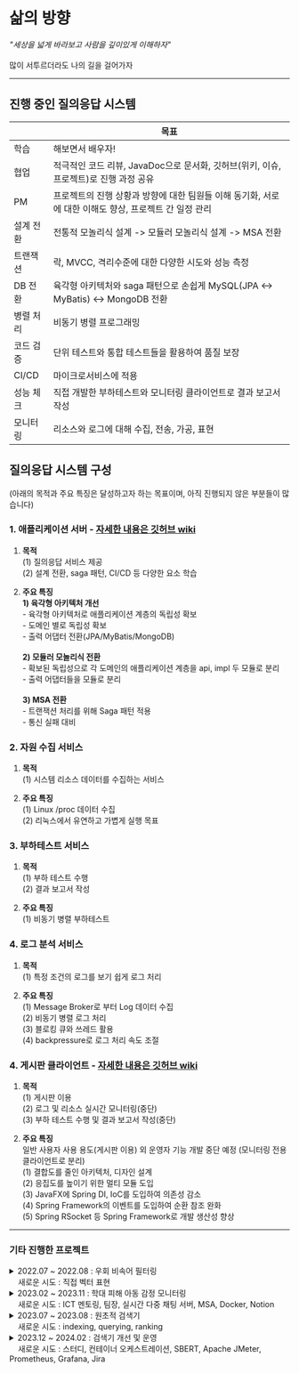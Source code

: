 # 삶의 방향
_"세상을 넓게 바라보고 사람을 깊이있게 이해하자"_
<br> <br> 많이 서투르더라도 나의 길을 걸어가자
<hr> 

## 진행 중인 질의응답 시스템 
|          | 목표                                                                                   |
| -------- | ------------------------------------------------------------------------------------- |
| 학습      | 해보면서 배우자!                                                                         |
| 협업      | 적극적인 코드 리뷰, JavaDoc으로 문서화, 깃허브(위키, 이슈, 프로젝트)로 진행 과정 공유                |
| PM       | 프로젝트의 진행 상황과 방향에 대한 팀원들 이해 동기화, 서로에 대한 이해도 향상, 프로젝트 간 일정 관리     |
| 설계 전환  | 전통적 모놀리식 설계 -> 모듈러 모놀리식 설계 -> MSA 전환                                        |
| 트랜잭션   | 락, MVCC, 격리수준에 대한 다양한 시도와 성능 측정                                              |
| DB 전환   | 육각형 아키텍처와 saga 패턴으로 손쉽게 MySQL(JPA <-> MyBatis) <-> MongoDB 전환                 |
| 병렬 처리  | 비동기 병렬 프로그래밍                                                                     | 
| 코드 검증  | 단위 테스트와 통합 테스트들을 활용하여 품질 보장                                                |
| CI/CD    | 마이크로서비스에 적용                                                                      |
| 성능 체크  | 직접 개발한 부하테스트와 모니터링 클라이언트로 결과 보고서 작성                                    |
| 모니터링   | 리소스와 로그에 대해 수집, 전송, 가공, 표현                                                   |

## 질의응답 시스템 구성
(아래의 목적과 주요 특징은 달성하고자 하는 목표이며, 아직 진행되지 않은 부분들이 많습니다)

### 1. 애플리케이션 서버 - [자세한 내용은 깃허브 wiki](https://github.com/Does-It-Matters/my-health-block-ap-server/wiki)
1) <b>목적</b>
<br>(1) 질의응답 서비스 제공
<br>(2) 설계 전환, saga 패턴, CI/CD 등 다양한 요소 학습

2) <b>주요 특징</b>
<b><br>1) 육각형 아키텍처 개선</b>
<br>- 육각형 아키텍처로 애플리케이션 계층의 독립성 확보
<br>- 도메인 별로 독립성 확보
<br>- 출력 어댑터 전환(JPA/MyBatis/MongoDB)
<br><br><b>2) 모듈러 모놀리식 전환</b>
<br>- 확보된 독립성으로 각 도메인의 애플리케이션 계층을 api, impl 두 모듈로 분리
<br>- 출력 어댑터들을 모듈로 분리
<br><br><b>3) MSA 전환</b>
<br>- 트랜잭션 처리를 위해 Saga 패턴 적용
<br>- 통신 실패 대비

### 2. 자원 수집 서비스
1) <b>목적</b>
<br>(1) 시스템 리소스 데이터를 수집하는 서비스

2) <b>주요 특징</b>
<br>(1) Linux /proc 데이터 수집
<br>(2) 리눅스에서 유연하고 가볍게 실행 목표

### 3. 부하테스트 서비스
1) <b>목적</b>
<br>(1) 부하 테스트 수행
<br>(2) 결과 보고서 작성

2) <b>주요 특징</b>
<br>(1) 비동기 병렬 부하테스트

### 4. 로그 분석 서비스
1) <b>목적</b>
<br>(1) 특정 조건의 로그를 보기 쉽게 로그 처리

2) <b>주요 특징</b>
<br>(1) Message Broker로 부터 Log 데이터 수집
<br>(2) 비동기 병렬 로그 처리
<br>(3) 블로킹 큐와 쓰레드 활용
<br>(4) backpressure로 로그 처리 속도 조절

### 4. 게시판 클라이언트 - [자세한 내용은 깃허브 wiki](https://github.com/Does-It-Matters/medical-qna-client/wiki)
1) <b>목적</b>
<br>(1) 게시판 이용
<br>(2) 로그 및 리소스 실시간 모니터링(중단)
<br>(3) 부하 테스트 수행 및 결과 보고서 작성(중단)

2) <b>주요 특징</b>
<br> 일반 사용자 사용 용도(게시판 이용) 외 운영자 기능 개발 중단 예정 (모니터링 전용 클라이언트로 분리)
<br>(1) 결합도를 줄인 아키텍처, 디자인 설계
<br>(2) 응집도를 높이기 위한 멀티 모듈 도입
<br>(3) JavaFX에 Spring DI, IoC를 도입하여 의존성 감소
<br>(4) Spring Framework의 이벤트를 도입하여 순환 참조 완화
<br>(5) Spring RSocket 등 Spring Framework로 개발 생산성 향상

---

### 기타 진행한 프로젝트
<details>
  <summary> 2022.07 ~ 2022.08 : 우회 비속어 필터링 <br> &nbsp;&nbsp;&nbsp; 새로운 시도 : 직접 벡터 표현 </summary>

|항목| 내용|
|----|-----|
|목표|벡터에 대한 이해|
|개요| 비속어 집합 내 단어와 유사한 우회 표현 탐지 모듈 개발|
|핵심 내용| 1) 모양이 유사한 음소, 기호, 숫자 등을 유사한 벡터로 표현 <br> 2) 학습 모델을 활용하지 않고 직접 벡터로 표현<br>3) 코사인 유사도로 비속어 유사도 판단|
|예시| [1, 0.5, 0.5, 0.5, 0, 0, 0,  ..., 0] -> ㅇ <br> [0.5, 1, 0.5, 0.5, 0, 0, 0,  ..., 0] -> 0|
</details>

<details>
  <summary> 2023.02 ~ 2023.11 : 학대 피해 아동 감정 모니터링 <br> &nbsp;&nbsp;&nbsp; 새로운 시도 : ICT 멘토링, 팀장, 실시간 다중 채팅 서버, MSA, Docker, Notion </summary>

|항목| 내용|
|----|-----|
|목표| 자연어 처리 학습 모델을 활용해서 사회에 도움이 되는 팀 프로젝트 기획, 개발, 협업 |
|개요| - 아동<br> chat gpt 모델과 채팅 <br><br> - 전문가<br> 감성 분석 모델이 아동의 채팅을 분석한 결과를 모니터링<br> 필요시 아동과 채팅 상담|
|수행 내용| 1) MSA 고려한 백엔드 설계 <br> 2) NestJS, Flask 활용하여 서버 구현 <br> 3) Redis, Socket.io 활용하여 다중 채팅 서버 구현 <br> 4) Docker로 컨테이너 이미지 빌드 |
|서버<br>(서비스)| 메인 서버(API 서버), 감성 분석 서버, 챗봇 채팅 서버, 아동과 전문가 채팅 서버|
|언어| TypeScript, JavaScript, Python|
|기타| MySQL, TypeORM, Notion, GitLab|
</details>

<details>
  <summary> 2023.07 ~ 2023.08 : 원초적 검색기 <br> &nbsp;&nbsp;&nbsp; 새로운 시도 : indexing, querying, ranking </summary>

|항목| 내용|
|----|-----|
|목표|검색엔진에 대한 이해|
|개요| 형태소를 바탕으로 검색하는 원초적인 검색기 |
|수행 내용| 1) indexing: 문서 테이블과 형태소 기반 역색인 테이블에 저장 <br> 2) querying: 형태소 기반으로 사용자 검색 문장(쿼리) 분석 <br> 3) ranking: 찾은 문서들 중 TF-IDF와 벡터 거리 계산으로 사용자 쿼리와 관련도 계산|
|서버<br>(서비스)| 메인 서버, 형태소 분석 서버, ranking 서버|
|언어| TypeScript, Python|
|기타| NestJS, Flask, MySQL|
|참고 도서|'검색을 위한 딥러닝' 토마소 테오필리 저|
</details>

<details>
  <summary> 2023.12 ~ 2024.02 : 검색기 개선 및 운영 <br> &nbsp;&nbsp;&nbsp; 새로운 시도 : 스터디, 컨테이너 오케스트레이션, SBERT, Apache JMeter, Prometheus, Grafana, Jira </summary>

|항목| 내용|
|----|-----|
|목표|안정적 서버 운용|
|개요| 1) 기존 원초적 검색기에 SBERT 적용 <br> 2) 가용성을 위한 컨테이너 운영, 모니터링, 부하 테스트 <br> 2) 스터디식으로 공유(Jira, Notion)|
|수행 내용| 1) SBERT: 사용자 쿼리와 문서를 TF-IDF가 아닌 문맥 의미로 임베딩 <br> 2) 컨테이너: 도커로 이미지 빌드, Rancher Desktop로 운영 <br> 3) 모니터링: Prometheus, Grafana로 메트릭 모니터링 <br> 4) 부하 테스트: Apache JMeter로 사용자 요청 테스트 <br> 5) 스터디: 다양한 관심 분야(NLP, 컨테이너 등), 프로젝트 진행 상황 공유 |
|참고 도서|'쿠버네티스 교과서' 엘튼 스톤맨 저|
</details>
